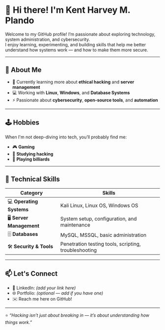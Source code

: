 # 👋 Hi there! I'm Kent Harvey M. Plando

Welcome to my GitHub profile! I’m passionate about exploring technology, system administration, and cybersecurity.  
I enjoy learning, experimenting, and building skills that help me better understand how systems work — and how to make them more secure.

---

## 🧠 About Me

- 🌱 Currently learning more about **ethical hacking** and **server management**  
- 💻 Working with **Linux**, **Windows**, and **Database Systems**  
- ⚡ Passionate about **cybersecurity**, **open-source tools**, and **automation**

---

## 🕹️ Hobbies

When I'm not deep-diving into tech, you’ll probably find me:
- 🎮 **Gaming**
- 🧠 **Studying hacking**
- 🎱 **Playing billiards**

---

## 🧰 Technical Skills

| Category | Skills |
|-----------|---------|
| 💻 **Operating Systems** | Kali Linux, Linux OS, Windows OS |
| 🖥️ **Server Management** | System setup, configuration, and maintenance |
| 🗄️ **Databases** | MySQL, MSSQL, basic administration |
| 🛠️ **Security & Tools** | Penetration testing tools, scripting, troubleshooting |

---

## 📫 Let's Connect

- 💼 LinkedIn: *(add your link here)*  
- 🌐 Portfolio: *(optional — add if you have one)*  
- ✉️ Reach me here on GitHub!

---

⭐️ *“Hacking isn’t just about breaking in — it’s about understanding how things work.”*
